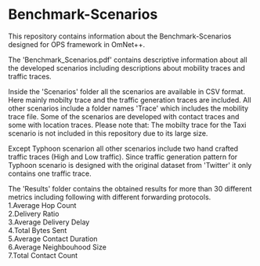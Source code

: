 # Benchmark-Scenarios
This repository contains information about the Benchmark-Scenarios designed for OPS framework in OmNet++.

The 'Benchmark_Scenarios.pdf' contains descriptive information about all the developed scenarios including descriptions about mobility traces and traffic traces.

Inside the 'Scenarios' folder all the scenarios are available in CSV format. Here mainly mobilty trace and the traffic generation traces are included. All other scenarios include a folder names 'Trace' which includes the mobility trace file. Some of the scenarios are developed with contact traces and some with location traces. Please note that: The mobilty trace for the Taxi scenario is not included in this repository due to its large size.

Except Typhoon scenarion all other scenarios include two hand crafted traffic traces (High and Low traffic). Since traffic generation pattern for Typhoon scenario is designed with the original dataset from 'Twitter' it only contains one traffic trace. 

The 'Results' folder contains the obtained results for more than 30 different metrics including following with different forwarding protocols.  
1.Average Hop Count  
2.Delivery Ratio  
3.Average Delivery Delay  
4.Total Bytes Sent  
5.Average Contact Duration  
6.Average Neighbouhood Size  
7.Total Contact Count  


